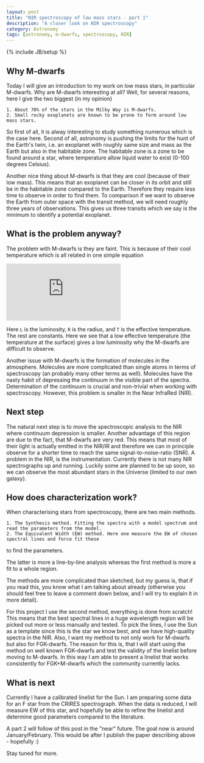 ```yaml
---
layout: post
title: "NIR spectroscopy of low mass stars - part 1"
description: "A closer look on NIR spectroscopy"
category: Astronomy
tags: [astronomy, m-dwarfs, spectroscopy, NIR]
---
```

{% include JB/setup %}

## Why M-dwarfs
Today I will give an introduction to my work on low mass stars, in particular
M-dwarfs. Why are M-dwarfs interesting at all? Well, for several reasons, here I
give the two biggest (in my opinion)

    1. About 70% of the stars in the Milky Way is M-dwarfs.
    2. Small rocky exoplanets are known to be prone to form around low mass stars.

So first of all, it is alway interesting to study something numerous
which is the case here. Second of all, astronomy is pushing the limits
for the hunt of the Earth's twin, i.e. an exoplanet with roughly same
size and mass as the Earth but also in the habitable zone. The habitable
zone is a zone to be found around a star, where temperature allow liquid
water to exist (0-100 degrees Celsius).

Another nice thing about M-dwarfs is that they are cool (because of their low
mass). This means that an exoplanet can be closer in its orbit and still be in
the habitable zone compared to the Earth. Therefore they require less time to
observe in order to find them. To comparison if we want to observe the Earth
from outer space with the transit method, we will need roughly three years of
observations. This gives us three transits which we say is the minimum to
identify a potential exoplanet.


## What is the problem anyway?
The problem with M-dwarfs is they are faint. This is because of their
cool temperature which is all related in one simple equation

![equation](http://www.sciweavers.org/tex2img.php?eq=L%20%3D%204%5Cpi%20R%5E2%20%5Csigma%20T_%7Beff%7D%5E4&bc=Black&fc=Gray&im=jpg&fs=12&ff=arev&edit=0)

Here `L` is the luminosity, `R` is the radius, and `T` is the effective
temperature. The rest are constants. Here we see that a low effective
temperature (the temperature at the surface) gives a low luminosity why
the M-dwarfs are difficult to observe.

Another issue with M-dwarfs is the formation of molecules in the
atmosphere. Molecules are more complicated than single atoms in terms
of spectroscopy (an probably many other terms as well). Molecules have
the nasty habit of depressing the continuum in the visible part of the
spectra. Determination of the continuum is crucial and non-trivial when
working with spectroscopy. However, this problem is smaller in the Near
InfraRed (NIR).


## Next step
The natural next step is to move the spectroscopic analysis to the NIR where
continuum depression is smaller. Another advantage of this region are due to
the fact, that M-dwarfs are very red. This means that most of their light is
actually emitted in the NIR/IR and therefore we can in principle observe for a
shorter time to reach the same signal-to-noise-ratio (SNR). A problem in the
NIR, is the instrumentation. Currently there is not many NIR spectrographs up
and running. Luckily some are planned to be up soon, so we can observe the most
abundant stars in the Universe (limited to our own galaxy).


## How does characterization work?
When characterising stars from spectroscopy, there are two main methods.

    1. The Synthesis method. Fitting the spectra with a model spectrum and read the parameters from the model.
    2. The Equivalent Width (EW) method. Here one measure the EW of chosen spectral lines and force fit these
 to find the parameters.

The latter is more a line-by-line analysis whereas the first method is more a
fit to a whole region.

The methods are more complicated than sketched, but my guess is, that
if you read this, you know what I am talking about already (otherwise
you should feel free to leave a comment down below, and I will try to
explain it in more detail).

For this project I use the second method, everything is done from
scratch! This means that the best spectral lines in a huge wavelength
region will be picked out more or less manually and tested. To pick the
lines, I use the Sun as a template since this is the star we know best,
and we have high-quality spectra in the NIR. Also, I want my method to
not only work for M-dwarfs but also for FGK-dwarfs. The reason for this
is, that I will start using the method on well known FGK-dwarfs and test
the validity of the linelist before moving to M-dwarfs. In this way I
am able to present a linelist that works consistently for FGK+M-dwarfs
which the community currently lacks.

## What is next
Currently I have a calibrated linelist for the Sun. I am preparing some data
for an F star from the CRIRES spectrograph. When the data is reduced, I will
measure EW of this star, and hopefully be able to refine the linelist and
determine good parameters compared to the literature.

A part 2 will follow of this post in the "near" future. The goal now is around
January/February. This would be after I publish the paper describing above -
hopefully :)

Stay tuned for more.
